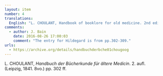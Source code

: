 ```yaml
---
layout: item
number: 4
translations:
  English: "L. CHOULANT, Handbook of booklore for old medicine. 2nd edition. (Leipzig, 1841. 8vo.) pp. 302 ff. [Trans. J. Bain]"
comments:
  - author: J. Bain
    date: 2016-08-26 17:00:03
    comment: "The entry for Hildegard is from pp.302-309."
urls:
  - https://archive.org/details/handbuchderbche01chougoog
---
```


L. CHOULANT, <em>Handbuch der Bücherkunde für ältere Medicin</em>. 2. aufl. (Leipzig, 1841. 8vo.) pp. 302 ff.
